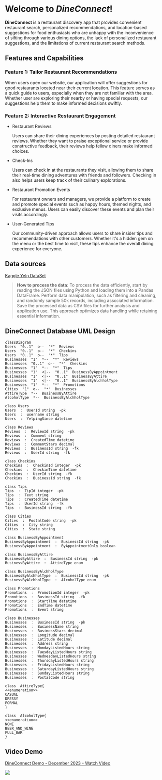 # Welcome to *DineConnect*!

**DineConnect** is a restaurant discovery app that provides convenient restaurant search, personalized recommendations, and location-based suggestions for food enthusiasts who are unhappy with the inconvenience of sifting through various dining options, the lack of personalized restaurant suggestions, and the limitations of current restaurant search methods.

## Features and Capabilities

### Feature 1: Tailor Restaurant Recommendations

When users open our website, our application will offer suggestions for good
restaurants located near their current location. This feature serves as a quick
guide to users, especially when they are not familiar with the area. Whether user are exploring their nearby or having special requests, our suggestions help them to make informed decisions swiftly.

### Feature 2: Interactive Restaurant Engagement

 - Restaurant Reviews

	Users can share their dining experiences by posting detailed restaurant reviews. Whether they want to praise exceptional service or provide constructive 		 feedback, their reviews help fellow diners make informed choices.

 - Check-Ins

	Users can check in at the restaurants they visit, allowing them to share their
real-time dining adventures with friends and followers. Checking in also helps users keep track of their culinary explorations.

 - Restaurant Promotion Events

	For restaurant owners and managers, we provide a platform to create and
promote special events such as happy hours, themed nights, and exclusive menus.
Users can easily discover these events and plan their visits accordingly.

 - User-Generated Tips

	Our community-driven approach allows users to share insider tips and recommendations with other customers. Whether it's a hidden gem on the menu or the best time to visit, these tips enhance the overall dining experience for everyone.

## Data sources
[Kaggle Yelp DataSet](https://www.kaggle.com/datasets/yelp-dataset/yelp-dataset)
> **How to process the data:** To process the data efficiently, start by reading the JSON files using Python and loading them into a Pandas DataFrame. Perform data manipulation, such as filtering and cleaning, and randomly sample 50k records, including associated information. Save the processed data as CSV files for further analysis and application use. This approach optimizes data handling while retaining essential information.

## DineConnect Database UML Design

```mermaid
classDiagram
Users  "0..1"  o--  "*"  Reviews
Users  "0..1"  o--  "*"  Checkins
Users  "0..1"  o--  "*"  Tips
Businesses  "1"  *--  "*"  Reviews
Businesses  "0..1"  o--  "*"  Checkins
Businesses  "1"  *--  "*"  Tips
Businesses  "1"  <|--  "0..1"  BusinessByAppointment
Businesses  "1"  <|--  "0..1"  BusinessByAttire
Businesses  "1"  <|--  "0..1"  BusinessByAlchholType
Businesses  "1"  *--  "*"  Promotions
Cities  "1"  o--  "*"  Businesses
AttireType  *--  BusinessByAttire
AlcoholType  *--  BusinessByAlchholType

class Users
Users  :  UserId string  -pk
Users  :  username string
Users  :  YelpingSince datetime

class Reviews
Reviews  :  ReviewId string  -pk
Reviews  :  Comment string
Reviews  :  CreatedTime datetime
Reviews  :  CommentStars decimal
Reviews  :  BusinessId string  -fk
Reviews  :  UserId string  -fk

class Checkins
Checkins  :  CheckinId integer  -pk
Checkins  :  CheckinTime datetime
Checkins  :  UserId string  -fk
Checkins  :  BusinessId string  -fk

class Tips
Tips  :  TipId integer  -pk
Tips  :  Text string
Tips  :  CreatedTime datetime
Tips  :  UserId string  -fk
Tips  :  BusinessId string  -fk

class Cities
Cities  :  PostalCode string  -pk
Cities  :  City string
Cities  :  State string

class BusinessByAppointment
BusinessByAppointment  :  BusinessId string  -pk
BusinessByAppointment  :  ByAppointmentOnly boolean

class BusinessByAttire
BusinessByAttire  :  BusinessId string  -pk
BusinessByAttire  :  AttireType enum 

class BusinessByAlchholType
BusinessByAlchholType  :  BusinessId string  -pk
BusinessByAlchholType  :  AlcoholType enum

class Promotions
Promotions  :  PromotionId integer  -pk
Promotions  :  BusinessId string  -fk
Promotions  :  StartTime datetime
Promotions  :  EndTime datetime
Promotions  :  Event string

class Businesses
Businesses  :  BusinessId string  -pk
Businesses  :  BusinessName string
Businesses  :  BusinessStars decimal
Businesses  :  Longitude decimal
Businesses  :  Latitude decimal
Businesses  :  Address string
Businesses  :  MondayListedHours string
Businesses  :  TuesdayListedHours string
Businesses  :  WednesdayListedHours string
Businesses  :  ThursdayListedHours string
Businesses  :  FridayListedHours string
Businesses  :  SaturdayListedHours string
Businesses  :  SundayListedHours string
Businesses  :  PostalCode string

class  AttireType{
<<enumeration>>
CASUAL
DRESSY
FORMAL
}

class  AlcoholType{
<<enumeration>>
NONE
BEER_AND_WINE
FULL_BAR
}
```

## Video Demo
<div>
    <a href="https://www.loom.com/share/4e917c053d724db8a78fcef6bdee71ff">
      <p>DineConnect Demo - December 2023 - Watch Video</p>
    </a>
    <a href="https://www.loom.com/share/4e917c053d724db8a78fcef6bdee71ff">
      <img style="max-width:300px;" src="https://cdn.loom.com/sessions/thumbnails/4e917c053d724db8a78fcef6bdee71ff-with-play.gif">
    </a>
  </div>
